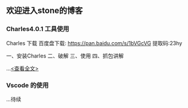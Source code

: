 ## 欢迎进入stone的博客


### Charles4.0.1 工具使用


Charles 下载
百度盘下载: https://pan.baidu.com/s/1bVGcVG
提取码:23hy
 
一、安装Charles
二、破解
三、使用
四、抓包讲解

...[<查看全文>](www.baidu.com)


### Vscode 的使用
...待续


